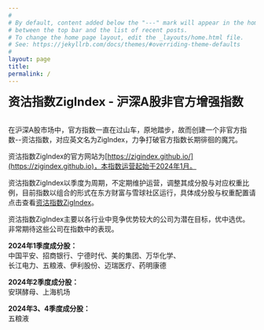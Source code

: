 ```yaml
---
#
# By default, content added below the "---" mark will appear in the home page
# between the top bar and the list of recent posts.
# To change the home page layout, edit the _layouts/home.html file.
# See: https://jekyllrb.com/docs/themes/#overriding-theme-defaults
#
layout: page
title: 
permalink: /
---
```


**<font size=5>资沽指数ZigIndex - 沪深A股非官方增强指数</font>**<br><br>

在沪深A股市场中，官方指数一直在过山车，原地踏步，故而创建一个非官方指数--资沽指数，对应英文名为ZigIndex，力争打破官方指数长期徘徊的魔咒。<br>

资沽指数ZigIndex的官方网站为[https://zigindex.github.io/](https://zigindex.github.io)，本指数运营起始于2024年1月。<br>

资沽指数ZigIndex以季度为周期，不定期维护运营，调整其成分股与对应权重比例，目前指数以组合的形式在东方财富与雪球社区运行，具体成分股与权重配置请点击查看[资沽指数ZigIndex](https://groupwap.eastmoney.com/group/simulation/info.html?zh=240170300000076403)。<br>

资沽指数ZigIndex主要以各行业中竞争优势较大的公司为潜在目标，优中选优。非常期待这些公司在指数中的表现。<br>

**2024年1季度成分股：**<br>
中国平安、招商银行、宁德时代、美的集团、万华化学、<br>
长江电力、五粮液、伊利股份、迈瑞医疗、药明康德<br>

**2024年2季度成分股：**<br>
安琪酵母、上海机场<br>

**2024年3、4季度成分股：**<br>
五粮液<br>


